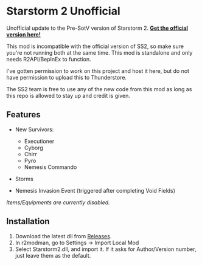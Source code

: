 # Starstorm 2 Unofficial

Unofficial update to the Pre-SotV version of Starstorm 2. **[Get the official version here!](https://thunderstore.io/package/TeamMoonstorm/Starstorm2/)**

This mod is incompatible with the official version of SS2, so make sure you're not running both at the same time. This mod is standalone and only needs R2API/BepInEx to function.

I've gotten permission to work on this project and host it here, but do not have permission to upload this to Thunderstore.

The SS2 team is free to use any of the new code from this mod as long as this repo is allowed to stay up and credit is given.

## Features

- New Survivors:
  - Executioner
  - Cyborg
  - Chirr
  - Pyro
  - Nemesis Commando
  
 - Storms
 
 - Nemesis Invasion Event (triggered after completing Void Fields)
 
 *Items/Equipments are currently disabled.*

## Installation

1. Download the latest dll from [Releases](https://github.com/Moffein/Starstorm2Unofficial/releases).
2. In r2modman, go to Settings -> Import Local Mod
3. Select Starstorm2.dll, and import it. If it asks for Author/Version number, just leave them as the default.